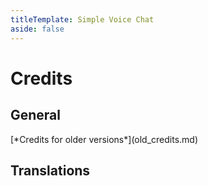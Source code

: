 ```yaml
---
titleTemplate: Simple Voice Chat
aside: false
---
```


# Credits

## General

<Credits :credits="credits"/>
[*Credits for older versions*](old_credits.md)

## Translations

<Credits :credits="translations" :displayLicense="false"/>

<script setup>
const credits = [
  {
    element: { name: "Icons" },
    name: {
      name: "Stridey",
      link: "https://www.planetminecraft.com/member/stridey/",
    },
  },
  {
    element: { name: "Proxy plugins" },
    name: {
      name: "Nila",
      link: "https://github.com/nilathedragon",
    },
  },
  {
    element: {
      name: "Opus Codec",
      link: "https://opus-codec.org/",
    },
    license: {
      name: "3-Clause BSD License",
      link: "https://opus-codec.org/license/",
    },
  },
  {
    element: {
      name: "RNNoise",
      link: "https://jmvalin.ca/demo/rnnoise/",
    },
    license: {
      name: 'BSD 3-Clause "New" or "Revised" License',
      link: "https://gitlab.xiph.org/xiph/rnnoise/-/blob/master/COPYING",
    },
  },
  {
    element: {
      name: "LAME",
      link: "https://lame.sourceforge.io/",
    },
    license: {
      name: "GNU LIBRARY GENERAL PUBLIC LICENSE Version 2",
      link: "https://sourceforge.net/p/lame/svn/HEAD/tree/tags/RELEASE__3_100/lame/COPYING",
    },
  },
  {
    element: {
      name: "adventure",
      link: "https://github.com/KyoriPowered/adventure",
    },
    license: {
      name: "MIT",
      link: "https://github.com/KyoriPowered/adventure/blob/master/license.txt",
    },
  },
  {
    element: {
      name: "commodore",
      link: "https://github.com/lucko/commodore",
    },
    license: {
      name: "MIT",
      link: "https://github.com/lucko/commodore/blob/master/LICENSE.txt",
    },
  },
  {
    element: {
      name: "Concentus",
      link: "https://github.com/lostromb/concentus",
    },
    license: {
      name: "Custom",
      link: "https://github.com/lostromb/concentus/blob/master/LICENSE",
    },
  },
  {
    element: {
      name: "Fabric API",
      link: "https://github.com/FabricMC/fabric",
    },
    license: {
      name: "Apache License 2.0",
      link: "https://github.com/FabricMC/fabric/blob/1.20.1/LICENSE",
    },
  },
  {
    element: {
      name: "Quilt Standard Libraries (QSL)",
      link: "https://github.com/QuiltMC/quilt-standard-libraries",
    },
    license: {
      name: "Apache License 2.0",
      link: "https://github.com/QuiltMC/quilt-standard-libraries/blob/1.20/LICENSE",
    },
  },
  {
    element: {
      name: "Quilted Fabric API",
      link: "https://github.com/QuiltMC/quilted-fabric-api",
    },
    license: {
      name: "Apache License 2.0",
      link: "https://github.com/QuiltMC/quilted-fabric-api/blob/1.20.1/LICENSE",
    },
  }
];

const translations = [
  {
    element: { name: "Brazilian Portuguese translation" },
    name: {
      name: "Allomere",
      link: "https://github.com/Allomere",
    },
  },
  {
    element: { name: "Italian translation" },
    name: {
      name: "UknownGino",
      link: "https://github.com/UknownGino",
    },
  },
  {
    element: { name: "Dutch translation" },
    name: {
      name: "emielderckx",
      link: "https://github.com/emielderckx",
    },
  },
  {
    element: { name: "Chinese Simplified (China) translation" },
    name: {
      name: "MikhailTapio",
      link: "https://github.com/MikhailTapio",
    },
  },
  {
    element: { name: "Russian translation" },
    name: {
      name: "Strongleong",
      link: "https://github.com/Strongleong",
    },
  },
  {
    element: { name: "Catalan translation" },
    name: {
      name: "JoanVC100",
      link: "https://github.com/JoanVC100",
    },
  },
  {
    element: { name: "Polish translation" },
    name: {
      name: "RDKRACZ",
      link: "https://github.com/RDKRACZ",
    },
  },
  {
    element: { name: "Spanish translation" },
    name: {
      name: "zeedif",
      link: "https://github.com/zeedif",
    },
  },
  {
    element: { name: "Russian translation" },
    name: {
      name: "DrHesperus",
      link: "https://github.com/DrHesperus",
    },
  },
  {
    element: { name: "Swedish translation" },
    name: {
      name: "TechnicProblem",
      link: "https://github.com/TechnicProblem",
    },
  },
  {
    element: { name: "Ukrainian translation" },
    name: {
      name: "ProSplash1",
      link: "https://legacy.curseforge.com/members/prosplash1",
    },
  },
  {
    element: { name: "Japanese translation" },
    name: {
      name: "shonkei",
      link: "https://github.com/shonkei",
    },
  },
  {
    element: { name: "Chinese Simplified (China) translation" },
    name: {
      name: "XmLinkia",
      link: "https://github.com/XmLinkia",
    },
  },
  {
    element: { name: "Korean translation" },
    name: {
      name: "gyular",
      link: "https://github.com/gyular",
    },
  },
  {
    element: { name: "Polish translation" },
    name: {
      name: "joker876",
      link: "https://github.com/joker876",
    },
  },
  {
    element: { name: "Czech translation" },
    name: {
      name: "HonzaVinCZ",
      link: "https://github.com/HonzaVinCZ",
    },
  },
  {
    element: { name: "Chinese Simplified (China) translation" },
    name: {
      name: "IceBingQI",
      link: "https://github.com/IceBingQI",
    },
  },
  {
    element: { name: "Brazilian Portuguese translation" },
    name: {
      name: "Sanadriell",
      link: "https://github.com/Sanadriell",
    },
  },
  {
    element: { name: "Russian translation" },
    name: {
      name: "Syorito Hatsuki",
      link: "https://github.com/syorito-hatsuki",
    },
  },
  {
    element: { name: "Argentinian Spanish translation" },
    name: {
      name: "aguzzfw",
      link: "https://legacy.curseforge.com/members/aguzzfw",
    },
  },
  {
    element: { name: "Mexican Spanish translation" },
    name: {
      name: "NetongasNG",
      link: "https://github.com/NetongasNG",
    },
  },
  {
    element: { name: "Brazilian Portuguese translation" },
    name: {
      name: "FITFC",
      link: "https://github.com/FITFC",
    },
  },
  {
    element: { name: "Japanese translation" },
    name: {
      name: "Omokage R",
      link: "https://github.com/Omokage-R",
    },
  },
  {
    element: { name: "Russian translation" },
    name: {
      name: "Heimdallr-1",
      link: "https://github.com/Heimdallr-1",
    },
  },
  {
    element: { name: "Chinese Traditional translation" },
    name: {
      name: "notlin4",
      link: "https://github.com/notlin4",
    },
  },
  {
    element: { name: "Tatar translation" },
    name: {
      name: "Amirhan-Taipovjan-Greatest-I",
      link: "https://github.com/Amirhan-Taipovjan-Greatest-I",
    },
  },
  {
    element: { name: "Swedish translation" },
    name: {
      name: "Dontknow09",
      link: "https://github.com/Dontknow09",
    },
  },
  {
    element: { name: "Chinese Simplified (China) translation" },
    name: {
      name: "Fang_Zhijian",
      link: "https://github.com/klxf",
    },
  },
  {
    element: { name: "Polish translation" },
    name: {
      name: "NieBoczek",
      link: "https://github.com/Bocz3k",
    },
  },
  {
    element: { name: "Ukrainian translation" },
    name: {
      name: "Maks",
      link: "https://github.com/masik16u",
    },
  },
  {
    element: { name: "French translation" },
    name: {
      name: "Supertheobrg",
      link: "https://github.com/Supertheobrg",
    },
  },
  {
    element: { name: "Norwegian Bokmål translation" },
    name: {
      name: "Bloodaxe",
      link: "https://github.com/Bloodaxe95",
    },
  },
  {
    element: { name: "Mexican Spanish translation" },
    name: {
      name: "CANALETA",
      link: "https://github.com/CANALETA",
    },
  },
  {
    element: { name: "Spanish translation" },
    name: {
      name: "Christopher",
      link: "https://github.com/ChrisTVH",
    },
  },
  {
    element: { name: "Russian translation" },
    name: {
      name: "BAD7777",
      link: "https://github.com/BAD7777",
    },
  },
  {
    element: { name: "Swedish translation" },
    name: {
      name: "Dontknow09",
      link: "https://github.com/Dontknow09",
    },
  },
  {
    element: { name: "French translation" },
    name: {
      name: "Alex",
      link: "https://github.com/Alex-Pqn",
    },
  },
  {
    element: { name: "Korean translation" },
    name: {
      name: "sjhub",
      link: "https://github.com/sj-hub9796",
    },
  },
  {
    element: { name: "Vietnamese translation" },
    name: {
      name: "Nguyễn Thế Việt",
      link: "https://github.com/duchiru",
    },
  },
  {
    element: { name: "Turkish translation" },
    name: {
      name: "Hexasan",
      link: "https://github.com/Hexasan",
    },
  },
  {
    element: { name: "Chinese Traditional translation" },
    name: {
      name: "dirtTW",
      link: "https://github.com/yichifauzi",
    },
  },
  {
    element: { name: "Portuguese translation" },
    name: {
      name: "WingFrosty",
      link: "https://github.com/WingFrosty",
    },
  },
  {
    element: { name: "Ukrainian translation" },
    name: {
      name: "Tarteroycc",
      link: "https://github.com/Tarteroycc",
    },
  },
  {
    element: { name: "Japanese translation" },
    name: {
      name: "ookkoouu",
      link: "https://github.com/ookkoouu",
    },
  },
];
</script>
